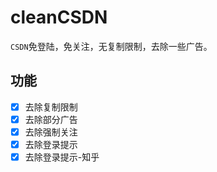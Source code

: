 # cleanCSDN

`CSDN`免登陆，免关注，无复制限制，去除一些广告。

## 功能

- [x] 去除复制限制
- [x] 去除部分广告
- [x] 去除强制关注
- [x] 去除登录提示
- [x] 去除登录提示-知乎
